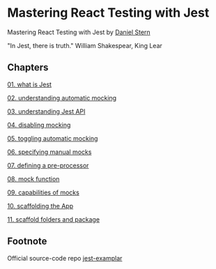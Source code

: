# Mastering React Testing with Jest
Mastering React Testing with Jest by [Daniel Stern](https://www.pluralsight.com/courses/jest-mastering-react-testing)

"In Jest, there is truth." William Shakespear, King Lear

## Chapters

[01. what is Jest](https://github.com/xgirma/mastering-react-testing-with-jest/tree/master/chapters/01)

[02. understanding automatic mocking](https://github.com/xgirma/mastering-react-testing-with-jest/tree/master/chapters/02)

[03. understanding Jest API](https://github.com/xgirma/mastering-react-testing-with-jest/tree/master/chapters/03)

[04. disabling mocking](https://github.com/xgirma/mastering-react-testing-with-jest/tree/master/chapters/04)

[05. toggling automatic mocking](https://github.com/xgirma/mastering-react-testing-with-jest/tree/master/chapters/05)

[06. specifying manual mocks](https://github.com/xgirma/mastering-react-testing-with-jest/tree/master/chapters/06)

[07. defining a pre-processor](https://github.com/xgirma/mastering-react-testing-with-jest/tree/master/chapters/07)

[08. mock function](https://github.com/xgirma/mastering-react-testing-with-jest/tree/master/chapters/08)

[09. capabilities of mocks](https://github.com/xgirma/mastering-react-testing-with-jest/tree/master/chapters/09)

[10. scaffolding the App](https://github.com/xgirma/mastering-react-testing-with-jest/tree/master/chapters/10)

[11. scaffold folders and package](https://github.com/xgirma/mastering-react-testing-with-jest/tree/master/chapters/11)


## Footnote
Official source-code repo [jest-examplar](https://github.com/danielstern/jest-examplar)
